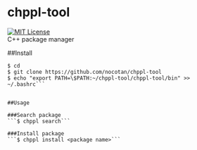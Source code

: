 # chppl-tool
[![MIT License](http://img.shields.io/badge/license-MIT-blue.svg?style=flat)](LICENSE)  
C++ package manager


##Install
```
$ cd  
$ git clone https://github.com/nocotan/chppl-tool  
$ echo "export PATH=\$PATH:~/chppl-tool/chppl-tool/bin" >> ~/.bashrc```  


##Usage   

###Search package  
```$ chppl search```  

###Install package  
```$ chppl install <package name>```  
